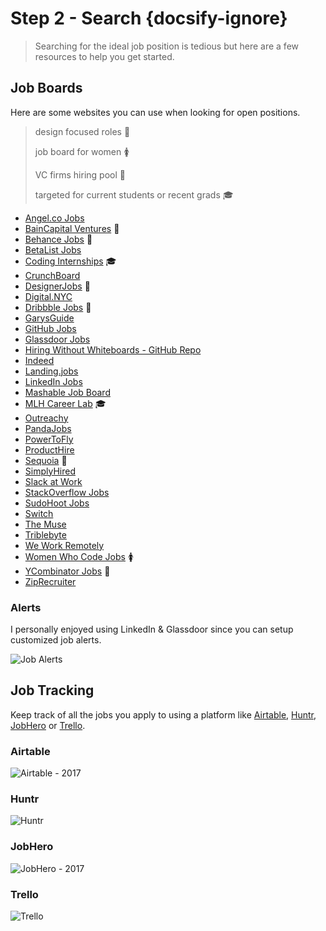 # Step 2 - Search {docsify-ignore}

> Searching for the ideal job position is tedious but here are a few resources to help you get started.

## Job Boards

Here are some websites you can use when looking for open positions.

> design focused roles 🎨
>
> job board for women 🚺️
>
> VC firms hiring pool 💸️
>
> targeted for current students or recent grads 🎓

* [Angel.co Jobs](https://angel.co/jobs)
* [BainCapital Ventures](http://jobs.baincapitalventures.com/) 💸️
* [Behance Jobs](https://www.behance.net/joblist) 🎨
* [BetaList Jobs](https://betalist.com/jobs)
* [Coding Internships](https://codinginternships.com/) 🎓
* [CrunchBoard](http://www.crunchboard.com/)
* [DesignerJobs](https://www.designerjobs.co/) 🎨
* [Digital.NYC](http://www.digital.nyc/jobs)
* [Dribbble Jobs](https://dribbble.com/jobs) 🎨
* [GarysGuide](http://www.garysguide.com/jobs)
* [GitHub Jobs](https://jobs.github.com/positions)
* [Glassdoor Jobs](https://www.glassdoor.com/index.htm)
* [Hiring Without Whiteboards - GitHub Repo](https://github.com/poteto/hiring-without-whiteboards)
* [Indeed](https://www.indeed.com/)
* [Landing.jobs](https://landing.jobs/)
* [LinkedIn Jobs](https://www.linkedin.com/jobs)
* [Mashable Job Board](http://jobs.mashable.com/jobs/search/results)
* [MLH Career Lab](https://careerlab.mlh.io/) 🎓
* [Outreachy](https://www.gnome.org/outreachy/)
* [PandaJobs](http://panda.jobs/)
* [PowerToFly](https://powertofly.com/jobs/)
* [ProductHire](https://producthire.co/)
* [Sequoia](https://www.sequoiacap.com/jobs) 💸️
* [SimplyHired](http://www.simplyhired.com/local-jobs/new-york-ny)
* [Slack at Work](https://slackatwork.com/)
* [StackOverflow Jobs](http://stackoverflow.com/jobs)
* [SudoHoot Jobs](http://jobs.sudohoot.com/)
* [Switch](http://www.switchapp.com/)
* [The Muse](https://www.themuse.com/)
* [Triblebyte](https://triplebyte.com) ️
* [We Work Remotely](https://weworkremotely.com/)
* [Women Who Code Jobs](https://www.womenwhocode.com/jobs) 🚺️
* [YCombinator Jobs](https://news.ycombinator.com/jobs) 💸️
* [ZipRecruiter](https://www.ziprecruiter.com/)

### Alerts

I personally enjoyed using LinkedIn & Glassdoor since you can setup customized job alerts.

![Job Alerts](https://i.imgur.com/35X4Xoy.png)

## Job Tracking

Keep track of all the jobs you apply to using a platform like [Airtable](http://airtable.com), [Huntr](http://huntr.co/), [JobHero](https://gojobhero.com/app/) or [Trello](https://trello.com/).

### Airtable

![Airtable - 2017](https://i.imgur.com/JNN772I.png?1)

### Huntr

![Huntr](https://huntr.co/images/jumbo_header_board_2x.png)

### JobHero

![JobHero - 2017](https://i.imgur.com/1GUUZfP.png)

### Trello

![Trello](https://i.imgur.com/U3IMAlX.png)
